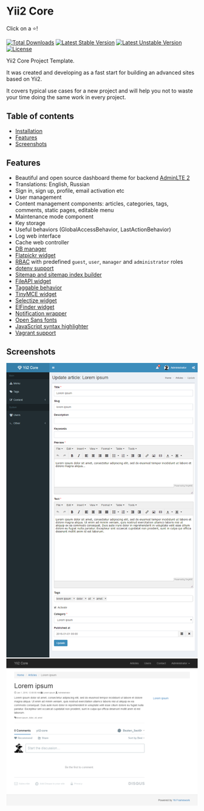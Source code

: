 # Yii2 Core

Click on a :star:!

[![Total Downloads](https://poser.pugx.org/beaten-sect0r/yii2-core/downloads?format=flat-square)](https://packagist.org/packages/beaten-sect0r/yii2-core)
[![Latest Stable Version](https://poser.pugx.org/beaten-sect0r/yii2-core/v/stable?format=flat-square)](https://packagist.org/packages/beaten-sect0r/yii2-core)
[![Latest Unstable Version](https://poser.pugx.org/beaten-sect0r/yii2-core/v/unstable?format=flat-square)](https://packagist.org/packages/beaten-sect0r/yii2-core)
[![License](https://poser.pugx.org/beaten-sect0r/yii2-core/license?format=flat-square)](https://packagist.org/packages/beaten-sect0r/yii2-core)

Yii2 Core Project Template.

It was created and developing as a fast start for building an advanced sites based on Yii2. 

It covers typical use cases for a new project and will help you not to waste your time doing the same work in every project.

## Table of contents

- [Installation](docs/installation.md)
- [Features](#features)
- [Screenshots](#screenshots)

## Features

- Beautiful and open source dashboard theme for backend [AdminLTE 2](http://almsaeedstudio.com/AdminLTE)
- Translations: English, Russian
- Sign in, sign up, profile, email activation etc
- User management
- Content management components: articles, categories, tags, comments, static pages, editable menu
- Maintenance mode component
- Key storage
- Useful behaviors (GlobalAccessBehavior, LastActionBehavior)
- Log web interface
- Cache web controller
- [DB manager](https://github.com/Beaten-Sect0r/yii2-db-manager)
- [Flatpickr widget](https://github.com/Beaten-Sect0r/yii2-flatpickr)
- [RBAC](https://github.com/developeruz/yii2-db-rbac) with predefined `guest`, `user`, `manager` and `administrator` roles
- [dotenv support](https://github.com/vlucas/phpdotenv)
- [Sitemap and sitemap index builder](https://github.com/samdark/sitemap)
- [FileAPI widget](https://github.com/vova07/yii2-fileapi-widget)
- [Taggable behavior](https://github.com/creocoder/yii2-taggable)
- [TinyMCE widget](https://github.com/2amigos/yii2-tinymce-widget)
- [Selectize widget](https://github.com/2amigos/yii2-selectize-widget)
- [ElFinder widget](https://github.com/MihailDev/yii2-elfinder)
- [Notification wrapper](https://github.com/loveorigami/yii2-notification-wrapper)
- [Open Sans fonts](https://www.google.com/fonts/specimen/Open+Sans)
- [JavaScript syntax highlighter](https://github.com/isagalaev/highlight.js)
- [Vagrant support](https://www.vagrantup.com)

## Screenshots

![backend](docs/img/backend.png)
![frontend](docs/img/frontend.png)
